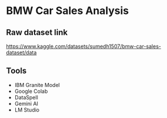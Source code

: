 # BMW Car Sales Analysis

<!-- Project overview section -->

## Raw dataset link
https://www.kaggle.com/datasets/sumedh1507/bmw-car-sales-dataset/data

## Tools
- IBM Granite Model
- Google Colab
- DataSpell
- Gemini AI
- LM Studio
